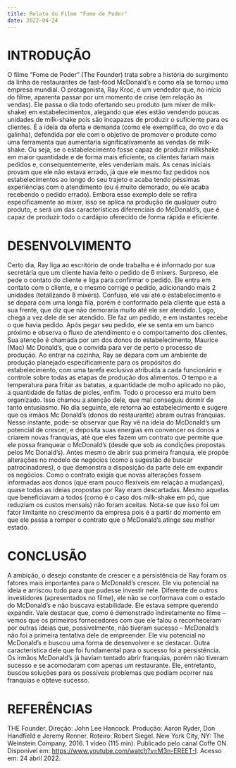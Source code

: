 ```yaml
---
title: Relato do Filme "Fome de Poder"
date: 2022-04-24
---
```


# INTRODUÇÃO

O filme “Fome de Poder” (The Founder) trata sobre a história do
surgimento da linha de restaurantes de fast-food McDonald’s e como ela se tornou
uma empresa mundial. O protagonista, Ray Kroc, é um vendedor que, no início do
filme, aparenta passar por um momento de crise (em relação às vendas). Ele passa
o dia todo ofertando seu produto (um mixer de milk-shake) em estabelecimentos,
alegando que eles estão vendendo poucas unidades de milk-shake pois são
incapazes de produzir o suficiente para os clientes. É a ideia da oferta e demanda
(como ele exemplifica, do ovo e da galinha), defendida por ele com o objetivo de
promover o produto como uma ferramenta que aumentaria significativamente as
vendas de milk-shake. Ou seja, se o estabelecimento fosse capaz de produzir milkshake em maior quantidade e de forma mais eficiente, os clientes fariam mais
pedidos e, consequentemente, eles venderiam mais. As cenas iniciais provam que
ele não estava errado, já que ele mesmo faz pedidos nos estabelecimentos ao longo
do seu trajeto e acaba tendo péssimas experiências com o atendimento (ou é muito
demorado, ou ele acaba recebendo o pedido errado). Embora esse exemplo dele se
refira especificamente ao mixer, isso se aplica na produção de qualquer outro
produto, e será um das características diferenciais do McDonald’s, que é capaz de
produzir todo o cardápio oferecido de forma rápida e eficiente.

# DESENVOLVIMENTO

Certo dia, Ray liga ao escritório de onde trabalha e é informado por
sua secretária que um cliente havia feito o pedido de 6 mixers. Surpreso, ele pede o
contato do cliente e liga para confirmar o pedido. Ele entra em contato com o cliente,
e o mesmo corrige o pedido, adicionando mais 2 unidades (totalizando 8 mixers).
Confuso, ele vai até o estabelecimento e se depara com uma longa fila, porém é
conformado pela cliente que está a sua frente, que diz que não demoraria muito até
ele ser atendido. Logo, chega a vez dele de ser atendido. Ele faz um pedido, e em
instantes recebe o que havia pedido. Após pegar seu pedido, ele se senta em um
banco próximo e observa o fluxo de atendimento e o comportamento dos clientes.
Sua atenção é chamada por um dos donos do estabelecimento, Maurice (Mac) Mc
Donald’s, que o convida para ver de perto o processo de produção.
Ao entrar na cozinha, Ray se depara com um ambiente de produção
planejado especificamente para os propósitos do estabelecimento, com uma tarefa
exclusiva atribuída a cada funcionário e controle sobre todas as etapas de produção
dos alimentos. O tempo e a temperatura para fritar as batatas, a quantidade de
molho aplicado no pão, a quantidade de fatias de picles, enfim. Todo o processo era
muito bem organizado. Isso chamou a atenção dele, que mal conseguiu dormir de
tanto entusiasmo. No dia seguinte, ele retorna ao estabelecimento e sugere que os
irmãos Mc Donald’s (donos do restaurante) abram outras franquias.
Nesse instante, pode-se observar que Ray vê na ideia do
McDonald’s um potencial de crescer, e deposita suas energias em convencer os
donos a criarem novas franquias, até que eles fazem um contrato que permite que
ele possa franquear o McDonald’s (desde que sob as condições propostas pelos Mc
Donald’s). Antes mesmo de abrir sua primeira franquia, ele propõe alterações no
modelo de negócios (como a sugestão de buscar patrocinadores), o que demonstra
a disposição da parte dele em expandir os negócios.
Como o contrato exigia que novas alterações fossem informadas aos
donos (que eram pouco flexíveis em relação a mudanças), quase todas as ideias
propostas por Ray eram descartadas. Mesmo aquelas que beneficiavam a todos
(como é o caso dos milk-shake em pó, que reduziam os custos mensais) não foram
aceitas. Nota-se que isso foi um fator limitante no crescimento da empresa pois é a
partir do momento em que ele passa a romper o contrato que o McDonald’s atinge
seu melhor estado.

# CONCLUSÃO

A ambição, o desejo constante de crescer e a persistência de Ray
foram os fatores mais importantes para o McDonald’s crescer. Ele viu potencial na
ideia e arriscou tudo para que pudesse investir nele. Diferente de outros investidores
(apresentados no filme), ele não se conformava com o estado do McDonald’s e não
buscava estabilidade. Ele estava sempre querendo expandir. Vale destacar que,
como é demonstrado indiretamente no filme – vemos que os primeiros fornecedores
com que ele falou o reconheceram por outras ideias que, possivelmente, não tiveram
sucesso – McDonald’s não foi a primeira tentativa dele de empreender. Ele viu
potencial no McDonald’s e buscou uma forma de desenvolver e se destacar. Outra
característica dele que foi fundamental para o sucesso foi a persistência. Os irmãos
McDonald’s já haviam tentado abrir franquias, porém não tiveram sucesso e se
acomodaram com apenas um restaurante. Ele, entretanto, buscou soluções para os
possíveis problemas que podiam ocorrer nas franquias e obteve sucesso.

# REFERÊNCIAS

THE Founder. Direção: John Lee Hancock. Produção: Aaron Ryder, Don Handfield e
Jeremy Renner. Roteiro: Robert Siegel. New York City, NY: The Weinstein
Company, 2016. 1 vídeo (115 min). Publicado pelo canal Coffe ON. Disponível em:
https://www.youtube.com/watch?v=M3n-EREET-I. Acesso em: 24 abril 2022.
